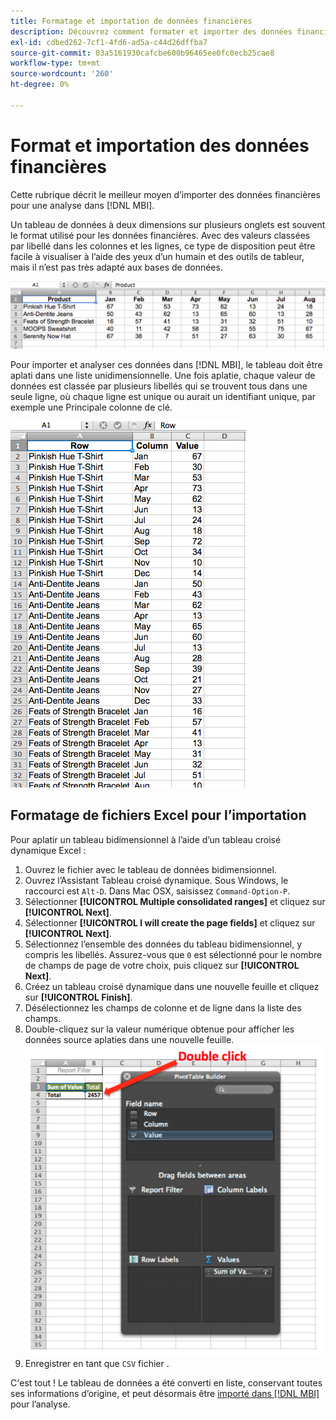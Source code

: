```yaml
---
title: Formatage et importation de données financières
description: Découvrez comment formater et importer des données financières.
exl-id: cdbed262-7cf1-4fd6-ad5a-c44d26dffba7
source-git-commit: 03a5161930cafcbe600b96465ee0fc0ecb25cae8
workflow-type: tm+mt
source-wordcount: '260'
ht-degree: 0%

---
```


# Format et importation des données financières

Cette rubrique décrit le meilleur moyen d’importer des données financières pour une analyse dans [!DNL MBI].

Un tableau de données à deux dimensions sur plusieurs onglets est souvent le format utilisé pour les données financières. Avec des valeurs classées par libellé dans les colonnes et les lignes, ce type de disposition peut être facile à visualiser à l’aide des yeux d’un humain et des outils de tableur, mais il n’est pas très adapté aux bases de données.

![](../../mbi/assets/crosstab.png)

Pour importer et analyser ces données dans [!DNL MBI], le tableau doit être aplati dans une liste unidimensionnelle. Une fois aplatie, chaque valeur de données est classée par plusieurs libellés qui se trouvent tous dans une seule ligne, où chaque ligne est unique ou aurait un identifiant unique, par exemple une Principale colonne de clé.

![](../../mbi/assets/flattened.png)

## Formatage de fichiers Excel pour l’importation

Pour aplatir un tableau bidimensionnel à l’aide d’un tableau croisé dynamique Excel :

1. Ouvrez le fichier avec le tableau de données bidimensionnel.
1. Ouvrez l’Assistant Tableau croisé dynamique. Sous Windows, le raccourci est `Alt-D`. Dans Mac OSX, saisissez `Command-Option-P`.
1. Sélectionner **[!UICONTROL Multiple consolidated ranges]** et cliquez sur **[!UICONTROL Next]**.
1. Sélectionner **[!UICONTROL I will create the page fields]** et cliquez sur **[!UICONTROL Next]**.
1. Sélectionnez l’ensemble des données du tableau bidimensionnel, y compris les libellés. Assurez-vous que `0` est sélectionné pour le nombre de champs de page de votre choix, puis cliquez sur **[!UICONTROL Next]**.
1. Créez un tableau croisé dynamique dans une nouvelle feuille et cliquez sur **[!UICONTROL Finish]**.
1. Désélectionnez les champs de colonne et de ligne dans la liste des champs.
1. Double-cliquez sur la valeur numérique obtenue pour afficher les données source aplaties dans une nouvelle feuille.
   ![](../../mbi/assets/pivot-table-double-click.png)
1. Enregistrer en tant que `CSV` fichier .

C&#39;est tout ! Le tableau de données a été converti en liste, conservant toutes ses informations d’origine, et peut désormais être [importé dans [!DNL MBI]](../data-analyst/importing-data/connecting-data/using-file-uploader.md) pour l’analyse.
